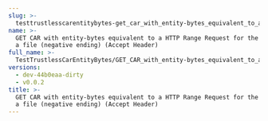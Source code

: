 ```yaml
---
slug: >-
  testtrustlesscarentitybytes-get_car_with_entity-bytes_equivalent_to_a_http_range_request_for_the_middle_of_a_file_(negative_ending)_(accept_header)
name: >-
  GET CAR with entity-bytes equivalent to a HTTP Range Request for the middle of
  a file (negative ending) (Accept Header)
full_name: >-
  TestTrustlessCarEntityBytes/GET_CAR_with_entity-bytes_equivalent_to_a_HTTP_Range_Request_for_the_middle_of_a_file_(negative_ending)_(Accept_Header)
versions:
  - dev-44b0eaa-dirty
  - v0.0.2
title: >-
  GET CAR with entity-bytes equivalent to a HTTP Range Request for the middle of
  a file (negative ending) (Accept Header)
---
```


